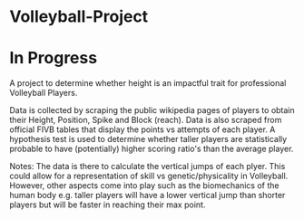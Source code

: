 # Volleyball-Project

# In Progress

A project to determine whether height is an impactful trait for professional Volleyball Players.

Data is collected by scraping the public wikipedia pages of players to obtain their Height, Position, Spike and Block (reach). Data is also scraped from official FIVB tables that 
display the points vs attempts of each player. A hypothesis test is used to determine whether taller players are statistically probable to have (potentially) higher scoring ratio's
than the average player.


Notes:
The data is there to calculate the vertical jumps of each plyer. This could allow for a representation of skill vs genetic/physicality in Volleyball.
However, other aspects come into play such as the biomechanics of the human body e.g. taller players will have a lower vertical jump than shorter players but will be faster in
reaching their max point.

